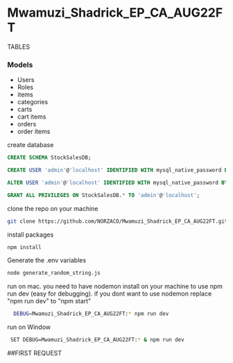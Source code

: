 # Mwamuzi_Shadrick_EP_CA_AUG22FT


TABLES
### Models
* Users
* Roles
* items
* categories
* carts
* cart items
* orders
* order items


create database
```sql
CREATE SCHEMA StockSalesDB;

CREATE USER 'admin'@'localhost' IDENTIFIED WITH mysql_native_password BY 'P@ssw0rd';

ALTER USER 'admin'@'localhost' IDENTIFIED WITH mysql_native_password BY 'P@ssw0rd';

GRANT ALL PRIVILEGES ON StockSalesDB.* TO 'admin'@'localhost';
```
clone the repo on your machine
```bash
git clone https://github.com/NORZACO/Mwamuzi_Shadrick_EP_CA_AUG22FT.git
```
install packages

```bash
npm install
```


Generate the .env variables 

```bash
node generate_random_string.js
```
run on mac. you need to have nodemon install on your machine to use npm run dev (easy for debugging).
if you dont want to use nodemon replace "npm run dev" to "npm start"

```bash
  DEBUG=Mwamuzi_Shadrick_EP_CA_AUG22FT:* npm run dev
```
run on Window
```bash
 SET DEBUG=Mwamuzi_Shadrick_EP_CA_AUG22FT:* & npm run dev
```
##FIRST REQUEST
